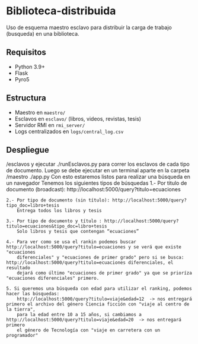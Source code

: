 # Biblioteca-distribuida
Uso de esquema maestro esclavo para distribuir la carga de trabajo (busqueda) en una biblioteca.

## Requisitos
- Python 3.9+
- Flask
- Pyro5

## Estructura
- Maestro en `maestro/`
- Esclavos en `esclavo/` (libros, videos, revistas, tesis)
- Servidor RMI en `rmi_server/`
- Logs centralizados en `logs/central_log.csv`

## Despliegue
/esclavos y ejecutar ./runEsclavos.py para correr los esclavos de cada tipo de documento.
Luego se debe ejecutar en un terminal aparte en la carpeta /maestro ./app.py
Con esto estaremos listos para realizar una búsqueda en un navegador
Tenemos los siguientes tipos de búsquedas
    1.- Por titulo de documento (broadcast): http://localhost:5000/query?titulo=ecuaciones

    2.- Por tipo de documento (sin título): http://localhost:5000/query?tipo_doc=libro+tesis
        Entrega todos los libros y tesis

    3.- Por tipo de documento y título : http://localhost:5000/query?titulo=ecuaciones&tipo_doc=libro+tesis 
        Solo libros y tesis que contengan “ecuaciones”

    4.- Para ver como se usa el rankin podemos buscar http://localhost:5000/query?titulo=ecuaciones y se verá que existe "ecuaciones
        diferenciales" y "ecuaciones de primer grado" pero si se busca: http://localhost:5000/query?titulo=ecuaciones diferenciales, el resultado
        dejará como último "ecuaciones de primer grado" ya que se prioríza "ecuaciones diferenciales" primero.
        
    5. Si queremos una búsqueda con edad para utilizar el ranking, podemos  hacer las búsquedas:
        http://localhost:5000/query?titulo=viaje&edad=12  -> nos entregará primero el archivo del género Ciencia ficción con "viaje al centro de la tierra",
        para la edad entre 10 a 15 años, si cambiamos a http://localhost:5000/query?titulo=viaje&edad=20  -> nos entregará primero
        el género de Tecnología con "viaje en carretera con un programador"